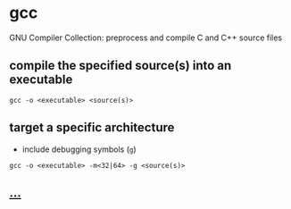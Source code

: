 # gcc

GNU Compiler Collection: preprocess and compile C and C++ source files

## compile the specified source(s) into an executable

```
gcc -o <executable> <source(s)>
```

## target a specific architecture

* include debugging symbols (`g`)

```
gcc -o <executable> -m<32|64> -g <source(s)>
```

## [...](https://linux.die.net/man/1/gcc)
